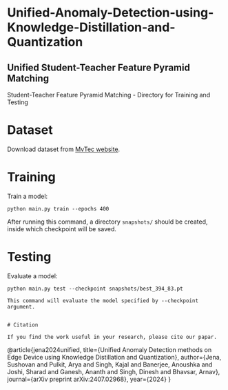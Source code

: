 # Unified-Anomaly-Detection-using-Knowledge-Distillation-and-Quantization

## Unified Student-Teacher Feature Pyramid Matching 
Student-Teacher Feature Pyramid Matching - Directory for Training and Testing
# Dataset
Download dataset from [MvTec website](https://www.mvtec.com/company/research/datasets/mvtec-ad/).

# Training
Train a model:
```
python main.py train --epochs 400
```
After running this command, a directory `snapshots/` should be created, inside which checkpoint will be saved.

# Testing
Evaluate a model:
```
python main.py test --checkpoint snapshots/best_394_83.pt

This command will evaluate the model specified by --checkpoint argument. 


# Citation

If you find the work useful in your research, please cite our papar.
```
@article{jena2024unified,
  title={Unified Anomaly Detection methods on Edge Device using Knowledge Distillation and Quantization},
  author={Jena, Sushovan and Pulkit, Arya and Singh, Kajal and Banerjee, Anoushka and Joshi, Sharad and Ganesh, Ananth and Singh, Dinesh and Bhavsar, Arnav},
  journal={arXiv preprint arXiv:2407.02968},
  year={2024}
}
```
